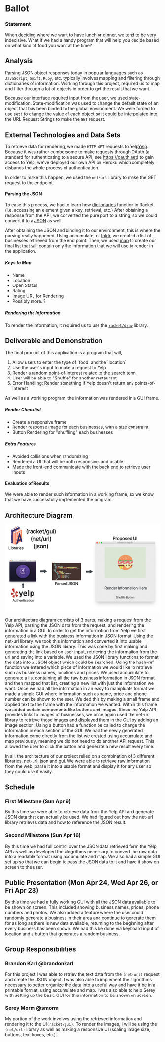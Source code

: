 # Ballot

### Statement 

When deciding where we want to have lunch or dinner, we tend to be very indecisive. What if we had a handy program that will help you decide based on what kind of food you want at the time? 

## Analysis

Parsing JSON object responses today in popular languages such as `JavaScript`, `Swift`, `Ruby`, etc. typically involves mapping and filtering through dictionaries of information. Working through this project, required us to map and filter through a lot of objects in order to get the result that we want.

Because our interface required input from the user, we used state-modification. State-modification was used to change the default state of an object that has been binded to the global environment. We were forced to use `set!` to change the value of each object so it could be interpolated into the URL Request Strings to make the `GET` request.

## External Technologies and Data Sets

To retrieve data for rendering, we made `HTTP GET` requests to Yelp<a href="https://www.yelp.com/developers" target="_blank">Yelp</a>. Because it was rather cumbersome to make requests through OAuth (a standard for authenticating to a secure API, see https://oauth.net) to gain access to Yelp, we've deployed our own API on Heroku which completely disbands the whole process of authentication. 

In order to make this happen, we used the `net/url` library to make the GET request to the endpoint.

#### Parsing the JSON

To ease this process, we had to learn how <a href="https://docs.racket-lang.org/reference/dicts.html" target="_blank">dictionaries</a> function in Racket. (i.e. accessing an element given a key, retrieval, etc.) After obtaining a response from the API, we converted the pure port to a string, so we could convert it to a <a href="https://docs.racket-lang.org/json/" target="_blank">JSON</a> as well.

After obtaining the JSON and binding it to our environment, this is where the parsing really happened. Using accumulate, or <a href="https://docs.racket-lang.org/reference/pairs.html#%28def._%28%28lib._racket%2Fprivate%2Flist..rkt%29._foldr%29%29" target="_blank">foldr</a>, we created a list of businesses retrieved from the end point. Then, we used <a href="https://docs.racket-lang.org/reference/pairs.html#%28def._%28%28lib._racket%2Fprivate%2Fmap..rkt%29._map%29%29" target="_blank">map</a> to create our final list that will contain only the information that we will use to render in the application.
##### Keys to Map
<ul>
  <li>Name</li>
  <li>Location</li>
  <li>Open Status</li>
  <li>Rating</li>
  <li>Image URL for Rendering</li>
  <li>Possibly more..?</li>
</ul> 

##### Rendering the Information

To render the information, it required us to use the <a href="https://docs.racket-lang.org/draw/" target="_blank">`racket/draw`</a> library.
 

## Deliverable and Demonstration

The final product of this application is a program that will,
<ol>
  <li>Allow users to enter the type of `food` and the `location`</li>
  <li>Use the user's input to make a request to Yelp
  <li>Render a random point-of-interest related to the search term</li>
  <li>User will be able to "Shuffle" for another restaurant</li>
  <li>Error Handling: Render something if Yelp doesn't return any points-of-interest</li>
</ol>

As well as a working program, the information was rendered in a GUI frame.

##### Render Checklist
<ul>
  <li> Create a responsive frame </li>
  <li> Render response image for each businesses, with a size constraint </li>
  <li> Button Rendering for "shuffling" each businesses </li>
</ul>

##### Extra Features

<ul>
  <li> Avoided collisions when randomizing </li>
  <li> Rendered a UI that will be both responsive, and usable </li>
  <li> Made the front-end communicate with the back end to retrieve user inputs </li>
</ul>

#### Evaluation of Results

We were able to render such information in a working frame, so we know that we have successfully implemented the program.

## Architecture Diagram
<img src="./architecture_diagram.jpg" alt="Arch. Diagram">

Our architecture diagram consists of 3 parts, making a request from the Yelp API, parsing the JSON data from the request, and rendering the information in a GUI. In order to get the information from Yelp we first generated a link with the business information in JSON format. Using the net-url library, we took this information and converted it into usable information using the JSON library. This was done by first making and generating the link based on user input, retrieving the information from the url and saving into a variable. We used the JSON library functions to format the data into a JSON object which could be searched. Using the hash-ref function we entered which piece of information we would like to retrieve such as business names, locations and prices. We used accumulate to generate a list containing all the raw business information in JSON format and then mapped that list, creating a new list with just the information we want. Once we had all the information in an easy to manipluate format we made a simple GUI where information such as name, price and phone number can be shown to the user. We ded this by making a small frame and applied text to the frame with the information we wanted. Within this frame we added certain components like buttons and images. Since the Yelp API provides links to images of businesses, we once again used the net-url library to retrieve those images and displayed them in the GUI by adding an image section. Using a button had a function be called to change the information in each section of the GUI. We had the newly generated information come directly from the list we created using accumulate and map previously, meaning we did not need to do another API request. This allowed the user to click the button and generate a new result every time.

In all, the architecture of our project relied on a combination of 3 different libraries, net-url, json and gui. We were able to retrieve raw information from the web, parse it into a usable format and display it for any user so they could use it easily.

## Schedule

### First Milestone (Sun Apr 9)
By this time we were able to retrieve data from the Yelp API and generate JSON data that can actually be used. We had figured out how the net-url library retrieves data and how to reference the JSON result.

### Second Milestone (Sun Apr 16)
By this time we had full control over the JSON data retrieved form the Yelp API as well as developed the alogrithms necessary to convert the raw data into a readable format using accumulate and map. We also had a simple GUI set up so that we can begin to pass the JSON data to it and have it show on screen to the user.

## Public Presentation (Mon Apr 24, Wed Apr 26, or Fri Apr 28)
By this time we had a fully working GUI with all the JSON data available to be shown on screen. This included showing business names, prices, phone numbers and photos. We also added a feature where the user could randomly generate a business in their area and continue to generate them for as long as there is new data available, returning to the beginning after every business has been shown. We had this be done via keyboard input of location and a button that generates a random business.

## Group Responsibilities

### Brandon Karl @brandonkarl
For this project I was able to retriev the text data from the `(net-url)` request and create the JSON object. I was also able to implement the algorithms necessary to better organize the data into a useful way and have it be in a printable format, using accumulate and map. I was also able to help Serey with setting up the basic GUI for this information to be shown on screen. 

### Serey Morm @smorm

My portion of the work involves using the retrieved information and rendering it to the UI`(racket/gui)`. To render the images, I will be using the `(net/url)` library as well as making a responsive UI (scaling image size, buttons, text boxes, etc.). 

